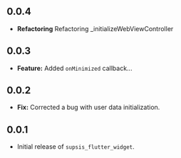 ## 0.0.4

- **Refactoring** Refactoring \_initializeWebViewController

## 0.0.3

- **Feature:** Added `onMinimized` callback...

## 0.0.2

- **Fix:** Corrected a bug with user data initialization.

## 0.0.1

- Initial release of `supsis_flutter_widget`.
